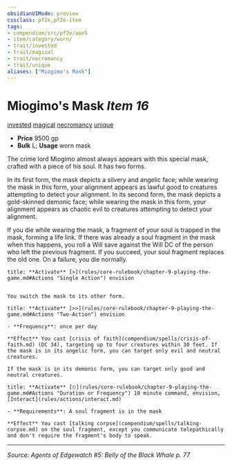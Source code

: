 ```yaml
---
obsidianUIMode: preview
cssclass: pf2e,pf2e-item
tags:
- compendium/src/pf2e/aoe5
- item/category/worn/
- trait/invested
- trait/magical
- trait/necromancy
- trait/unique
aliases: ["Miogimo's Mask"]
---
```

# Miogimo's Mask *Item 16*  
[invested](invested.md "Invested Item Trait")  [magical](magical.md "Magical Item Trait")  [necromancy](necromancy.md "Necromancy School Trait")  [unique](unique.md "Unique Rarity Trait")  

- **Price** 9500 gp
- **Bulk** L; **Usage** worn mask

The crime lord Miogimo almost always appears with this special mask, crafted with a piece of his soul. It has two forms.

In its first form, the mask depicts a silvery and angelic face; while wearing the mask in this form, your alignment appears as lawful good to creatures attempting to detect your alignment. In its second form, the mask depicts a gold-skinned demonic face; while wearing the mask in this form, your alignment appears as chaotic evil to creatures attempting to detect your alignment.

If you die while wearing the mask, a fragment of your soul is trapped in the mask, forming a life link. If there was already a soul fragment in the mask when this happens, you roll a Will save against the Will DC of the person who left the previous fragment. If you succeed, your soul fragment replaces the old one. On a failure, you die normally.

```ad-embed-ability
title: **Activate** [>](rules/core-rulebook/chapter-9-playing-the-game.md#Actions "Single Action") envision


You switch the mask to its other form.
```

```ad-embed-ability
title: **Activate** [>>](rules/core-rulebook/chapter-9-playing-the-game.md#Actions "Two-Action") envision

- **Frequency**: once per day

**Effect** You cast [crisis of faith](compendium/spells/crisis-of-faith.md) (DC 34), targeting up to four creatures within 30 feet. If the mask is in its angelic form, you can target only evil and neutral creatures.

If the mask is in its demonic form, you can target only good and neutral creatures.
```

```ad-embed-ability
title: **Activate** [⏲](rules/core-rulebook/chapter-9-playing-the-game.md#Actions "Duration or Frequency") 10 minute command, envision, [Interact](rules/actions/interact.md)

- **Requirements**: A soul fragment is in the mask

**Effect** You cast [talking corpse](compendium/spells/talking-corpse.md) on the soul fragment, except you communicate telepathically and don't require the fragment's body to speak.
```


---
*Source: Agents of Edgewatch #5: Belly of the Black Whale p. 77*
